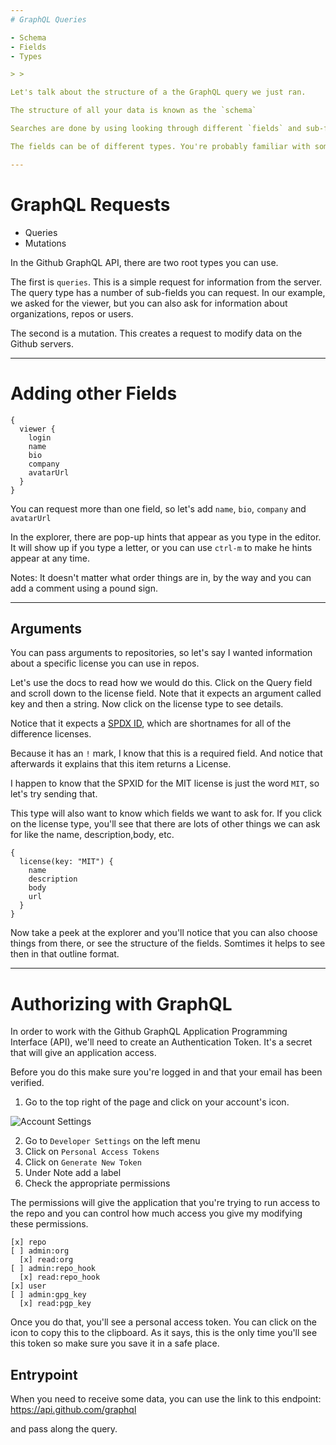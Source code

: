 ```yaml
---
# GraphQL Queries

- Schema
- Fields
- Types

> >

Let's talk about the structure of a the GraphQL query we just ran. 

The structure of all your data is known as the `schema`

Searches are done by using looking through different `fields` and sub-fields. So, in our example, query is a field we're looking for.

The fields can be of different types. You're probably familiar with some traditional types like strings, integers and booleans, but each GraphQL instance also has it's own custom types.

---
```

# GraphQL Requests

- Queries
- Mutations

> >

In the Github GraphQL API, there are two root types you can use.

The first is `queries`. This is a simple request for information from the server. The query type has a number of sub-fields you can request. In our example, we asked for the viewer, but you can also ask for information about organizations,  repos or users.

The second is a mutation. This creates a request to modify data on the Github servers.

---
# Adding other Fields

```
{
  viewer {
    login
    name
    bio
    company
    avatarUrl
  }
}

```

> >

You can request more than one field, so let's add `name`, `bio`, `company` and `avatarUrl`

In the explorer, there are pop-up hints that appear as you type in the editor. It will show up if you type a letter, or you can use `ctrl-m` to make he hints appear at any time. 

Notes: It doesn't matter what order things are in, by the way and you can add a comment using a pound sign.

---
## Arguments

> >

You can pass arguments to repositories, so let's say I wanted information about a specific license you can use in repos.

Let's use the docs to read how we would do this. Click on the Query field and scroll down to the license field. Note that it expects an argument called key and then a string. Now click on the license type to see details.

Notice that it expects a [SPDX ID](https://spdx.org/licenses/), which are shortnames for all of the difference licenses.

Because it has an `!` mark, I know that this is a required field. And notice that afterwards it explains that this item returns a License.

I happen to know that the SPXID for the MIT license is just the word `MIT`, so let's try sending that.

This type will also want to know which fields we want to ask for. If you click on the license type, you'll see that there are lots of other things we can ask for like the name, description,body, etc.

```
{
  license(key: "MIT") {
    name
    description
    body
    url
  }
}
```

Now take a peek at the explorer and you'll notice that you can also choose things from there, or see the structure of the fields. Somtimes it helps to see then in that outline format.

---
# Authorizing with GraphQL

In order to work with the Github GraphQL Application Programming Interface (API), we'll need to create an Authentication Token. It's a secret that will give an application access.

Before you do this make sure you're logged in and that your email has been verified.

1. Go to the top right of the page and click on your account's icon.

![Account Settings](http://pixelprowess.com/i/2021-01-12_01-36-31.png)

2. Go to `Developer Settings` on the left menu
3. Click on `Personal Access Tokens`
4. Click on `Generate New Token`
5. Under Note add a label 
6. Check the appropriate permissions

The permissions will give the application that you're trying to run access to the repo and you can control how much access you give my modifying these permissions.

```
[x] repo
[ ] admin:org
  [x] read:org
[ ] admin:repo_hook
  [x] read:repo_hook
[x] user
[ ] admin:gpg_key
  [x] read:pgp_key
```

Once you do that, you'll see a personal access token. You can click on the icon to copy this to the clipboard. As it says, this is the only time you'll see this token so make sure you save it in a safe place.

## Entrypoint

When you need to receive some data, you can use the link to this endpoint: https://api.github.com/graphql

and pass along the query.

